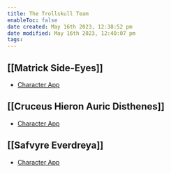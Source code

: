 ```yaml
---
title: The Trollskull Team
enableToc: false
date created: May 16th 2023, 12:38:52 pm
date modified: May 16th 2023, 12:40:07 pm
tags: 
---
```

## [[Matrick Side-Eyes]]
- [Character App](https://www.dndbeyond.com/characters/47957494)
 
## [[Cruceus Hieron Auric Disthenes]]
- [Character App](https://www.dndbeyond.com/characters/29073151)

## [[Safvyre Everdreya]] 
- [Character App](https://www.dndbeyond.com/characters/28905246)
